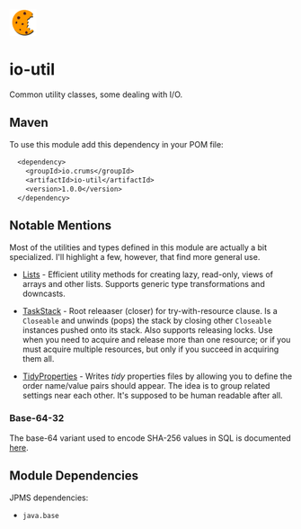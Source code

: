 <img src="./logo.png"/>

# io-util

Common utility classes, some dealing with I/O.

## Maven

To use this module add this dependency in your POM file:


```
  <dependency>
    <groupId>io.crums</groupId>
    <artifactId>io-util</artifactId>
    <version>1.0.0</version>
  </dependency>
```

## Notable Mentions

Most of the utilities and types defined in this module are actually a bit specialized.
I'll highlight a few, however, that find more general use.

* [Lists](https://github.com/crums-io/io-util/blob/master/io-util/src/main/java/io/crums/util/Lists.java) - Efficient utility
methods for creating lazy, read-only, views of arrays and other lists. Supports generic type transformations and downcasts.

* [TaskStack](https://github.com/crums-io/io-util/blob/master/io-util/src/main/java/io/crums/util/TaskStack.java) - Root releaaser
(closer) for try-with-resource clause. Is a `Closeable` and unwinds (pops) the stack by closing other `Closeable` instances pushed onto its stack. Also supports releasing locks. Use when you need to acquire and release more than one resource; or if you must acquire multiple resources, but only if you succeed in acquiring them all.

* [TidyProperties](https://github.com/crums-io/io-util/blob/master/io-util/src/main/java/io/crums/util/TidyProperties.java) - Writes *tidy* properties files by allowing you to define the order name/value pairs should appear. The idea is to group related settings near each other. It's supposed to be human readable after all.


### Base-64-32

The base-64 variant used to encode SHA-256 values in SQL is documented [here](./base64-32.md).

## Module Dependencies

JPMS dependencies:
* `java.base`

